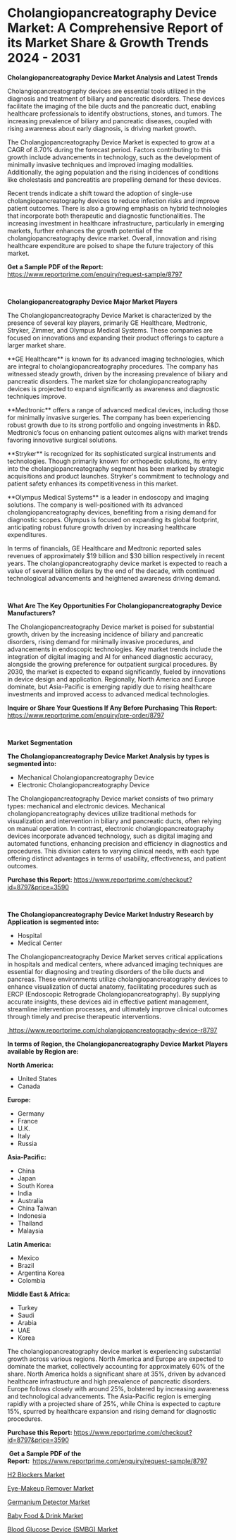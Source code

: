<p><h1>Cholangiopancreatography Device Market: A Comprehensive Report of its Market Share & Growth Trends 2024 - 2031</h1></p><p><strong>Cholangiopancreatography Device Market Analysis and Latest Trends</strong></p>
<p><p>Cholangiopancreatography devices are essential tools utilized in the diagnosis and treatment of biliary and pancreatic disorders. These devices facilitate the imaging of the bile ducts and the pancreatic duct, enabling healthcare professionals to identify obstructions, stones, and tumors. The increasing prevalence of biliary and pancreatic diseases, coupled with rising awareness about early diagnosis, is driving market growth.</p><p>The Cholangiopancreatography Device Market is expected to grow at a CAGR of 8.70% during the forecast period. Factors contributing to this growth include advancements in technology, such as the development of minimally invasive techniques and improved imaging modalities. Additionally, the aging population and the rising incidences of conditions like cholestasis and pancreatitis are propelling demand for these devices. </p><p>Recent trends indicate a shift toward the adoption of single-use cholangiopancreatography devices to reduce infection risks and improve patient outcomes. There is also a growing emphasis on hybrid technologies that incorporate both therapeutic and diagnostic functionalities. The increasing investment in healthcare infrastructure, particularly in emerging markets, further enhances the growth potential of the cholangiopancreatography device market. Overall, innovation and rising healthcare expenditure are poised to shape the future trajectory of this market.</p></p>
<p><strong>Get a Sample PDF of the Report:&nbsp;</strong> <a href="https://www.reportprime.com/enquiry/request-sample/8797">https://www.reportprime.com/enquiry/request-sample/8797</a></p>
<p>&nbsp;</p>
<p><strong>Cholangiopancreatography Device Major Market Players</strong></p>
<p><p>The Cholangiopancreatography Device Market is characterized by the presence of several key players, primarily GE Healthcare, Medtronic, Stryker, Zimmer, and Olympus Medical Systems. These companies are focused on innovations and expanding their product offerings to capture a larger market share.</p><p>**GE Healthcare** is known for its advanced imaging technologies, which are integral to cholangiopancreatography procedures. The company has witnessed steady growth, driven by the increasing prevalence of biliary and pancreatic disorders. The market size for cholangiopancreatography devices is projected to expand significantly as awareness and diagnostic techniques improve.</p><p>**Medtronic** offers a range of advanced medical devices, including those for minimally invasive surgeries. The company has been experiencing robust growth due to its strong portfolio and ongoing investments in R&D. Medtronic’s focus on enhancing patient outcomes aligns with market trends favoring innovative surgical solutions.</p><p>**Stryker** is recognized for its sophisticated surgical instruments and technologies. Though primarily known for orthopedic solutions, its entry into the cholangiopancreatography segment has been marked by strategic acquisitions and product launches. Stryker's commitment to technology and patient safety enhances its competitiveness in this market.</p><p>**Olympus Medical Systems** is a leader in endoscopy and imaging solutions. The company is well-positioned with its advanced cholangiopancreatography devices, benefiting from a rising demand for diagnostic scopes. Olympus is focused on expanding its global footprint, anticipating robust future growth driven by increasing healthcare expenditures.</p><p>In terms of financials, GE Healthcare and Medtronic reported sales revenues of approximately $19 billion and $30 billion respectively in recent years. The cholangiopancreatography device market is expected to reach a value of several billion dollars by the end of the decade, with continued technological advancements and heightened awareness driving demand.</p></p>
<p>&nbsp;</p>
<p><strong>What Are The Key Opportunities For Cholangiopancreatography Device Manufacturers?</strong></p>
<p><p>The Cholangiopancreatography Device market is poised for substantial growth, driven by the increasing incidence of biliary and pancreatic disorders, rising demand for minimally invasive procedures, and advancements in endoscopic technologies. Key market trends include the integration of digital imaging and AI for enhanced diagnostic accuracy, alongside the growing preference for outpatient surgical procedures. By 2030, the market is expected to expand significantly, fueled by innovations in device design and application. Regionally, North America and Europe dominate, but Asia-Pacific is emerging rapidly due to rising healthcare investments and improved access to advanced medical technologies.</p></p>
<p><strong>Inquire or Share Your Questions If Any Before Purchasing This Report:</strong> <a href="https://www.reportprime.com/enquiry/pre-order/8797">https://www.reportprime.com/enquiry/pre-order/8797</a></p>
<p>&nbsp;</p>
<p><strong>Market Segmentation</strong></p>
<p><strong>The Cholangiopancreatography Device Market Analysis by types is segmented into:</strong></p>
<p><ul><li>Mechanical Cholangiopancreatography Device</li><li>Electronic Cholangiopancreatography Device</li></ul></p>
<p><p>The Cholangiopancreatography Device market consists of two primary types: mechanical and electronic devices. Mechanical cholangiopancreatography devices utilize traditional methods for visualization and intervention in biliary and pancreatic ducts, often relying on manual operation. In contrast, electronic cholangiopancreatography devices incorporate advanced technology, such as digital imaging and automated functions, enhancing precision and efficiency in diagnostics and procedures. This division caters to varying clinical needs, with each type offering distinct advantages in terms of usability, effectiveness, and patient outcomes.</p></p>
<p><strong>Purchase this Report:&nbsp;</strong><a href="https://www.reportprime.com/checkout?id=8797&price=3590">https://www.reportprime.com/checkout?id=8797&price=3590</a></p>
<p>&nbsp;</p>
<p><strong>The Cholangiopancreatography Device Market Industry Research by Application is segmented into:</strong></p>
<p><ul><li>Hospital</li><li>Medical Center</li></ul></p>
<p><p>The Cholangiopancreatography Device Market serves critical applications in hospitals and medical centers, where advanced imaging techniques are essential for diagnosing and treating disorders of the bile ducts and pancreas. These environments utilize cholangiopancreatography devices to enhance visualization of ductal anatomy, facilitating procedures such as ERCP (Endoscopic Retrograde Cholangiopancreatography). By supplying accurate insights, these devices aid in effective patient management, streamline intervention processes, and ultimately improve clinical outcomes through timely and precise therapeutic interventions.</p></p>
<p><a href="https://www.reportprime.com/cholangiopancreatography-device-r8797">&nbsp;https://www.reportprime.com/cholangiopancreatography-device-r8797</a></p>
<p><strong>In terms of Region, the Cholangiopancreatography Device Market Players available by Region are:</strong></p>
<p>
    <p> <strong> North America: </strong>
        <ul>
            <li>United States</li>
            <li>Canada</li>
        </ul>
        </p> 
    <p> <strong> Europe: </strong>
        <ul>
            <li>Germany</li>
            <li>France</li>
            <li>U.K.</li>
            <li>Italy</li>
            <li>Russia</li>
        </ul>
        </p> 
    <p> <strong> Asia-Pacific: </strong>
        <ul>
            <li>China</li>
            <li>Japan</li>
            <li>South Korea</li>
            <li>India</li>
            <li>Australia</li>
            <li>China Taiwan</li>
            <li>Indonesia</li>
            <li>Thailand</li>
            <li>Malaysia</li>
        </ul>
        </p> 
    <p> <strong> Latin America: </strong>
        <ul>
            <li>Mexico</li>
            <li>Brazil</li>
            <li>Argentina Korea</li>
            <li>Colombia</li>
        </ul>
        </p> 
    <p> <strong> Middle East & Africa: </strong>
        <ul>
            <li>Turkey</li>
            <li>Saudi</li>
            <li>Arabia</li>
            <li>UAE</li>
            <li>Korea</li>
        </ul>
    </p>
    </p>
<p><p>The cholangiopancreatography device market is experiencing substantial growth across various regions. North America and Europe are expected to dominate the market, collectively accounting for approximately 60% of the share. North America holds a significant share at 35%, driven by advanced healthcare infrastructure and high prevalence of pancreatic disorders. Europe follows closely with around 25%, bolstered by increasing awareness and technological advancements. The Asia-Pacific region is emerging rapidly with a projected share of 25%, while China is expected to capture 15%, spurred by healthcare expansion and rising demand for diagnostic procedures.</p></p>
<p><strong>Purchase this Report: </strong><a href="https://www.reportprime.com/checkout?id=8797&price=3590">https://www.reportprime.com/checkout?id=8797&price=3590</a></p>
<p>&nbsp;<strong>Get a Sample PDF of the Report:&nbsp;&nbsp;</strong><a href="https://www.reportprime.com/enquiry/request-sample/8797">https://www.reportprime.com/enquiry/request-sample/8797</a></p>
<p><strong></strong></p>
<p><p><a href="https://www.linkedin.com/pulse/global-h2-blockers-market-opportunities-challenges2024-2031-ntd9e?trackingId=Yl29SLxJRiO20bg04DNyPw%3D%3D">H2 Blockers Market</a></p><p><a href="https://medium.com/@vullnetbogdani135/the-market-for-eye-makeup-remover-market-is-examined-in-this-report-along-with-the-factors-that-92cb7290c097">Eye-Makeup Remover Market</a></p><p><a href="https://www.linkedin.com/pulse/future-trends-global-germanium-detector-market-insights-oue6c?trackingId=6MtBx%2FihTtWJbAeJ8Xxc1A%3D%3D">Germanium Detector Market</a></p><p><a href="https://issuu.com/reportprime-2/docs/baby-food-drink-market-size-2030.pp_d2ac401447508b">Baby Food & Drink Market</a></p><p><a href="https://issuu.com/reportprime-2/docs/blood-glucose-device-smbg-market-si_41560aa1058457">Blood Glucose Device (SMBG) Market</a></p></p>